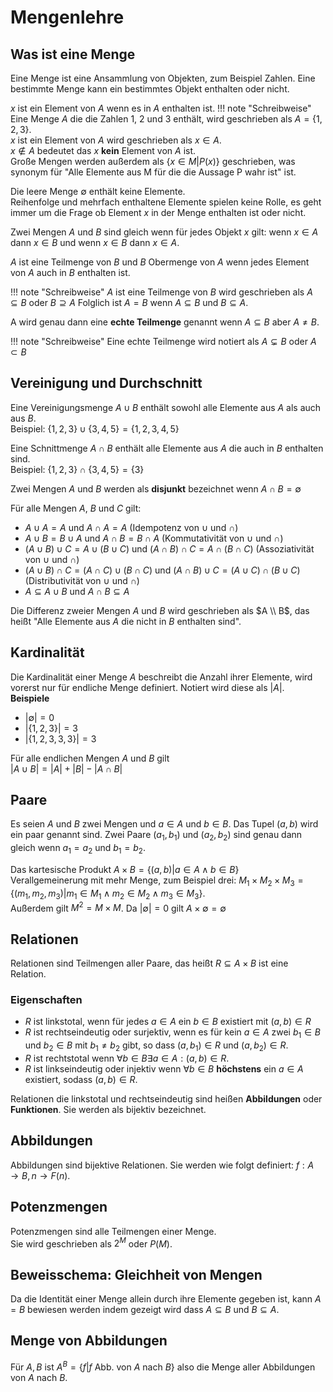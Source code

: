 # Mengenlehre
## Was ist eine Menge

Eine Menge ist eine Ansammlung von Objekten, zum Beispiel Zahlen.
Eine bestimmte Menge kann ein bestimmtes Objekt enthalten oder nicht.

$x$ ist ein Element von $A$ wenn es in $A$ enthalten ist.
!!! note "Schreibweise" 
    Eine Menge $A$ die die Zahlen $1$, $2$ und $3$ enthält, wird geschrieben als
    $A = \{1, 2, 3\}$.<br>
    $x$ ist ein Element von $A$ wird geschrieben als $x \in A$.<br>
    $x \notin A$ bedeutet das $x$ **kein** Element von $A$ ist.<br>
    Große Mengen werden außerdem als $\{x \in M | P(x) \}$ geschrieben,
    was synonym für "Alle Elemente aus M für die die Aussage P wahr ist" ist.

Die leere Menge $\emptyset$ enthält keine Elemente.<br>
Reihenfolge und mehrfach enthaltene Elemente spielen keine Rolle, es geht
immer um die Frage ob Element $x$ in der Menge enthalten ist oder nicht.

Zwei Mengen $A$ und $B$ sind gleich wenn für jedes Objekt $x$ gilt:
wenn $x \in A$ dann $x \in B$ und wenn $x \in B$ dann $x \in A$.

$A$ ist eine Teilmenge von $B$ und $B$ Obermenge von $A$ wenn jedes Element
von $A$ auch in $B$ enthalten ist. 

!!! note "Schreibweise"
    $A$ ist eine Teilmenge von $B$ wird geschrieben als $A \subseteq B$ oder
    $B \supseteq A$
Folglich ist $A = B$ wenn $A \subseteq B$ und $B \subseteq A$.

A wird genau dann eine **echte Teilmenge** genannt wenn $A \subseteq B$ aber $A \neq B$.

!!! note "Schreibweise"
    Eine echte Teilmenge wird notiert als $A \subsetneq B$ oder $A \subset B$

## Vereinigung und Durchschnitt
Eine Vereinigungsmenge $A \cup B$ enthält sowohl alle Elemente aus $A$ als auch aus $B$.<br>
Beispiel: $\{1, 2, 3\} \cup \{3, 4, 5\} = \{1, 2, 3, 4, 5 \}$<br>

Eine Schnittmenge $A \cap B$ enthält alle Elemente aus $A$ die auch in $B$ enthalten sind.<br>
Beispiel: $\{1, 2, 3\} \cap \{3, 4, 5\} = \{3\}$<br>

Zwei Mengen $A$ und $B$ werden als **disjunkt** bezeichnet wenn $A \cap B = \emptyset$

Für alle Mengen $A$, $B$ und $C$ gilt:

* $A \cup A = A$ und $A \cap A = A$ (Idempotenz von $\cup$ und $\cap$)
* $A \cup B = B \cup A$ und $A \cap B = B \cap A$ (Kommutativität von $\cup$ und $\cap$)
* $(A \cup B) \cup C = A \cup (B \cup C)$ und $(A \cap B) \cap C = A \cap (B \cap C)$ (Assoziativität von $\cup$ und $\cap$)
* $(A \cup B) \cap C = (A \cap C) \cup (B \cap C)$ und $(A \cap B) \cup C = (A \cup C) \cap (B \cup C)$ (Distributivität von $\cup$ und $\cap$)
* $A \subseteq A \cup B$ und $A \cap B \subseteq A$

Die Differenz zweier Mengen $A$ und $B$ wird geschrieben als $A \\ B$, das heißt "Alle Elemente aus
$A$ die nicht in $B$ enthalten sind".

## Kardinalität
Die Kardinalität einer Menge $A$ beschreibt die Anzahl ihrer Elemente, wird vorerst nur für 
endliche Menge definiert. Notiert wird diese als $|A|$.
**Beispiele**

* $|\emptyset| = 0$
* $|\{1,2,3\}| = 3$
* $|\{1,2,3,3,3\}| = 3$

Für alle endlichen Mengen $A$ und $B$ gilt<br>
$|A \cup B| = |A| + |B| - |A \cap B|$

## Paare
Es seien $A$ und $B$ zwei Mengen und $a \in A$ und $b \in B$.
Das Tupel $(a, b)$ wird ein paar genannt sind.
Zwei Paare $(a_1, b_1)$ und $(a_2, b_2)$ sind genau dann gleich wenn
$a_1 = a_2$ und $b_1 = b_2$.

Das kartesische Produkt $A \times B = \{(a, b) | a \in A \land b \in B\}$<br>
Verallgemeinerung mit mehr Menge, zum Beispiel drei:
$M_1 \times M_2 \times M_3 = \{(m_1, m_2, m_3) | m_1 \in M_1 \land m_2 \in M_2 \land m_3 \in M_3\}$.
<br>
Außerdem gilt $M^{2} = M \times M$.
Da $|\emptyset| = 0$ gilt $A \times \emptyset = \emptyset$

## Relationen
Relationen sind Teilmengen aller Paare, das heißt $R \subseteq A \times B$ ist eine Relation.

### Eigenschaften

* $R$ ist linkstotal, wenn für jedes $a \in A$ ein $b \in B$ existiert mit $(a, b) \in R$
* $R$ ist rechtseindeutig oder surjektiv, wenn es für kein $a \in A$ zwei $b_1 \in B$ und $b_2 \in B$ mit $b_1 \neq b_2$ gibt, so dass $(a, b_1) \in R$ und $(a, b_2) \in R$.
* $R$ ist rechtstotal wenn $\forall b \in B \exists a \in A: (a, b) \in R$.
* $R$ ist linkseindeutig oder injektiv wenn $\forall b \in B$ **höchstens** ein $a \in A$ existiert, sodass $(a, b) \in R$.

Relationen die linkstotal und rechtseindeutig sind heißen **Abbildungen** oder **Funktionen**. Sie
werden als bijektiv bezeichnet.

## Abbildungen
Abbildungen sind bijektive Relationen. Sie werden wie folgt definiert:
$f: A \rightarrow B, n \rightarrow F(n)$.

## Potenzmengen 
Potenzmengen sind alle Teilmengen einer Menge.<br>
Sie wird geschrieben als $2^M$ oder $P(M)$.

## Beweisschema: Gleichheit von Mengen
Da die Identität einer Menge allein durch ihre Elemente gegeben ist, kann $A=B$ bewiesen werden
indem gezeigt wird dass $A \subseteq B$ und $B \subseteq A$.

## Menge von Abbildungen
Für $A, B$ ist $A^B = \{f | f$ Abb. von $A$  nach $B \}$ also die Menge aller Abbildungen von $A$ nach $B$.	



